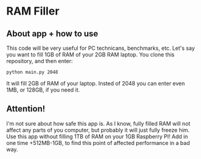 # RAM Filler

## About app + how to use

This code will be very useful for PC technicans, benchmarks, etc. Let's say you want to fill 1GB of RAM of your 2GB RAM laptop. You clone this repository, and then enter:

	python main.py 2048

It will fill 2GB of RAM of your laptop. Insted of 2048 you can enter even 1MB, or 128GB, if you need it.

## Attention!

I'm not sure about how safe this app is. As I know, fully filled RAM will not affect any parts of you computer, but probably it will just fully freeze him. Use this app without filling 1TB of RAM on your 1GB Raspberry PI! Add in one time +512MB-1GB, to find this point of affected performance in a bad way.
